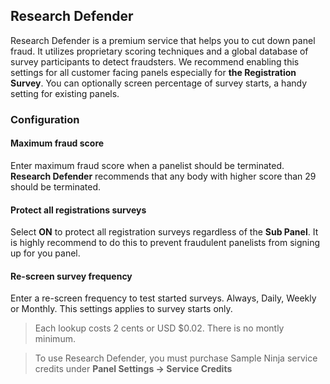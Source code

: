 ## Research Defender

Research Defender is a premium service that helps you to cut down panel fraud. It utilizes proprietary scoring techniques and a global database of survey participants to detect fraudsters. We recommend enabling this settings for all customer facing panels especially for **the Registration Survey**. You can optionally screen percentage of survey starts, a handy setting for existing panels.

### Configuration

#### Maximum fraud score
Enter maximum fraud score when a panelist should be terminated. **Research Defender** recommends that any body with higher score than 29 should be terminated.

#### Protect all registrations surveys
Select **ON** to protect all registration surveys regardless of the **Sub Panel**. It is highly recommend to do this to prevent fraudulent panelists from signing up for you panel.

#### Re-screen survey frequency
Enter a re-screen frequency to test started surveys. Always, Daily, Weekly or Monthly. This settings applies to survey starts only.

> Each lookup costs 2 cents or USD $0.02. There is no montly minimum.

> To use Research Defender, you must purchase Sample Ninja service credits under **Panel Settings -> Service Credits**
